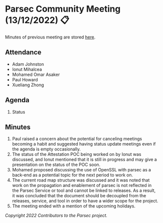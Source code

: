 # Parsec Community Meeting (13/12/2022) 📋

Minutes of previous meeting are stored
[here](https://github.com/parallaxsecond/community/tree/main/minutes).

## Attendance

- Adam Johnston
- Ionut Mihalcea
- Mohamed Omar Asaker
- Paul Howard
- Xueliang Zhong

## Agenda

1. Status

## Minutes

1. Paul raised a concern about the potential for canceling meetings becoming a habit and suggested
   having status update meetings even if the agenda is empty occasionally.
2. The status of the Attestation POC being worked on by Ionut was discussed, and Ionut mentioned
   that it is still in progress and may give a presentation on the status of the POC soon.
3. Mohamed proposed discussing the use of OpenSSL with parsec as a back-end as a potential topic for
   the next period to work on.
4. The current road map structure was discussed and it was noted that work on the propagation and
   enablement of parsec is not reflected in the Parsec Service or tool and cannot be linked to
   releases. As a result, it was concluded that the document should be decoupled from the releases,
   service, and tool in order to have a wider scope for the project.
5. The meeting ended with a mention of the upcoming holidays.

*Copyright 2022 Contributors to the Parsec project.*
